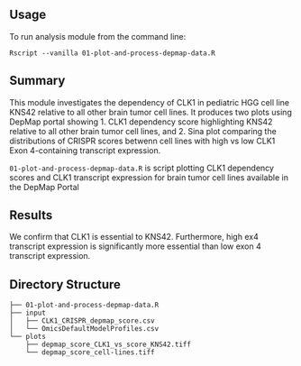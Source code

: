## Usage

To run analysis module from the command line:

```
Rscript --vanilla 01-plot-and-process-depmap-data.R
```
## Summary
This module investigates the dependency of CLK1 in pediatric HGG cell line KNS42 relative to all other brain tumor cell lines. It produces two plots using DepMap portal showing 1. CLK1 dependency score highlighting KNS42 relative to all other brain tumor cell lines, and 2. Sina plot comparing the distributions of CRISPR scores betwenn cell lines with high vs low CLK1 Exon 4-containing transcript expression.

```01-plot-and-process-depmap-data.R``` is script plotting CLK1 dependency scores and CLK1 transcript expression for brain tumor cell lines available in the DepMap Portal

## Results
We confirm that CLK1 is essential to KNS42. Furthermore, high ex4 transcript expression is significantly more essential than low exon 4 transcript expression.

## Directory Structure
```
├── 01-plot-and-process-depmap-data.R
├── input
│   ├── CLK1_CRISPR_depmap_score.csv
│   └── OmicsDefaultModelProfiles.csv
└── plots
    ├── depmap_score_CLK1_vs_score_KNS42.tiff
    └── depmap_score_cell-lines.tiff
```
